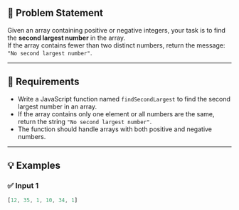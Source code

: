 ## 🧩 Problem Statement

Given an array containing positive or negative integers, your task is to find the **second largest number** in the array.  
If the array contains fewer than two distinct numbers, return the message: `"No second largest number"`.

---

## 📌 Requirements

- Write a JavaScript function named `findSecondLargest` to find the second largest number in an array.
- If the array contains only one element or all numbers are the same, return the string `"No second largest number"`.
- The function should handle arrays with both positive and negative numbers.

---

## 💡 Examples

### ✅ Input 1
```javascript
[12, 35, 1, 10, 34, 1]
